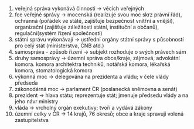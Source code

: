 1. veřejná správa vykonává činnosti → věcích veřejných
2. fce veřejné správy → mocenská (realizuje svou moc skrz právní řád), ochranná (pořádek ve státě, zajišťuje bezpečnost vnitřní a vnější), organizační (zajišťuje záležitosti státní, instituční a občanů), regulační(systém řízení společnosti)
3. státní správu vykonávají → ustřední orgány státní správy s působností pro celý stát (ministerstva, ČNB atd.)
4. samospráva - způsob řízení → subjekt rozhoduje o svých právech sám
5. druhy samosprávy → územní správa obce/kraje, zájmová, advokátní komora. komora architektra techniků, notářská komora, lékařská komora, stomatologická komora
6. výkonná moc → delegována na prezidenta a vládu; v čele vlády předseda
7. zákonodárná moc → parlament ČR (poslanecká sněmovna a senát)
8. prezident → hlava státu; reprezentuje stát; jmenuje předsedu vlády a na jeho návr ministry
9. vláda → vrcholný orgán exekutivy; tvoří a vydává zákony
10. územní celky v ČR → 14 krajů, 76 okresů; obce a kraje spravují volená zastupitelstva
